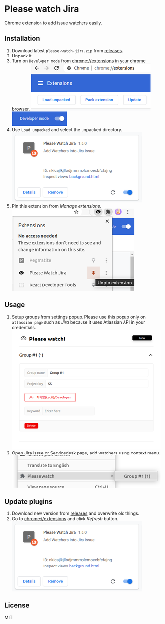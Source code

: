 # Please watch Jira

Chrome extension to add issue watchers easily.

## Installation

1. Download latest `please-watch-jira.zip` from [releases](/releases).
2. Unpack it.
3. Turn on `Developer mode` from [chrome://extensions](chrome://extensions) in your chrome browser.
   ![Chrome-extensions](./docs/chrome-extensions.png)
   ![Developer mode](./docs/developer-mode-on.png)
4. Use `Load unpacked` and select the unpacked directory.
   ![Installed](./docs/plugin-installed.png)
5. Pin this extension from _Manage extensions_.
   ![Manage extensions](./docs/manage-extensions.png)

## Usage

1. Setup groups from settings popup. Please use this popup only on `atlassian page` such as _Jira_ because it uses Atlassian API in your credentials.
   ![Settings popup](./docs/settings-popup.png)
2. Open Jira issue or Servicedesk page, add watchers using context menu.
   ![Context-menu](./docs/context-menu.png)

## Update plugins

1. Download new version from [releases](/releases) and overwrite old things.
2. Go to [chrome://extensions](chrome://extensions) and click _Refresh_ button.
   ![Installed](./docs/plugin-installed.png)

## License

MIT
